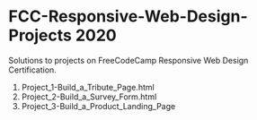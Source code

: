 # FCC-Responsive-Web-Design-Projects 2020
Solutions to projects on FreeCodeCamp Responsive Web Design Certification.

1. Project_1-Build_a_Tribute_Page.html
2. Project_2-Build_a_Survey_Form.html
3. Project_3-Build_a_Product_Landing_Page
